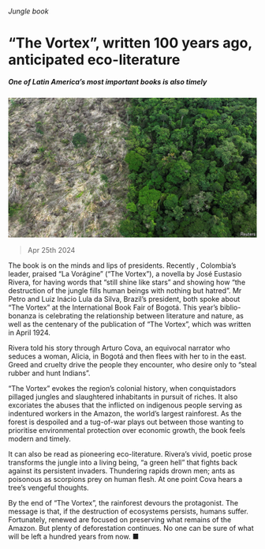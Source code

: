 ###### Jungle book

# “The Vortex”, written 100 years ago, anticipated eco-literature 

##### One of Latin America’s most important books is also timely 

![image](images/20240427_AMP503.jpg) 

> Apr 25th 2024 

The book is on the minds and lips of presidents. Recently , Colombia’s leader, praised “La Vorágine” (“The Vortex”), a novella by José Eustasio Rivera, for having words that “still shine like stars” and showing how “the destruction of the jungle fills human beings with nothing but hatred”. Mr Petro and Luiz Inácio Lula da Silva, Brazil’s president, both spoke about “The Vortex” at the International Book Fair of Bogotá. This year’s biblio-bonanza is celebrating the relationship between literature and nature, as well as the centenary of the publication of “The Vortex”, which was written in April 1924.

Rivera told his story through Arturo Cova, an equivocal narrator who seduces a woman, Alicia, in Bogotá and then flees with her to  in the east. Greed and cruelty drive the people they encounter, who desire only to “steal rubber and hunt Indians”. 

“The Vortex” evokes the region’s colonial history, when conquistadors pillaged jungles and slaughtered inhabitants in pursuit of riches. It also excoriates the abuses that the  inflicted on indigenous people serving as indentured workers in the Amazon, the world’s largest rainforest. As the forest is despoiled and a tug-of-war plays out between those wanting to prioritise environmental protection over economic growth, the book feels modern and timely.

It can also be read as pioneering eco-literature. Rivera’s vivid, poetic prose transforms the jungle into a living being, “a green hell” that fights back against its persistent invaders. Thundering rapids drown men; ants as poisonous as scorpions prey on human flesh. At one point Cova hears a tree’s vengeful thoughts. 

By the end of “The Vortex”, the rainforest devours the protagonist. The message is that, if the destruction of ecosystems persists, humans suffer. Fortunately, renewed  are focused on preserving what remains of the Amazon. But plenty of deforestation continues. No one can be sure of what will be left a hundred years from now. ■


